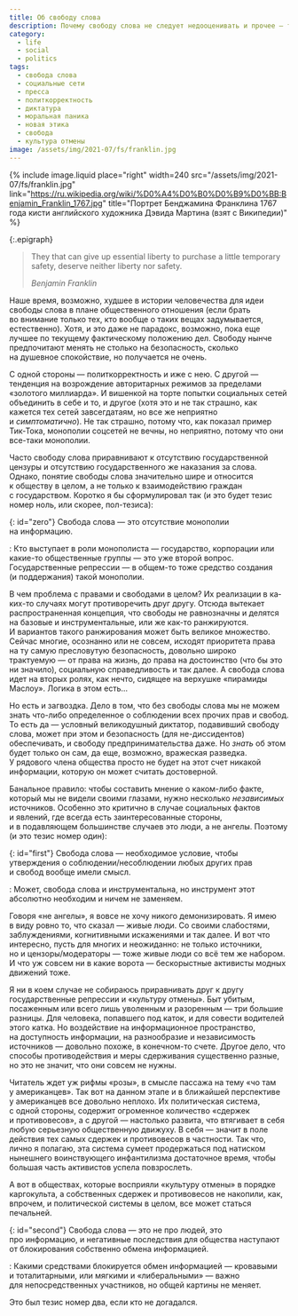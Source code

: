 ```yaml
---
title: Об свободу слова
description: Почему свободу слова не следует недооценивать и прочее — три с половиной тезиса
category:
  - life
  - social
  - politics
tags:
  - свобода слова
  - социальные сети
  - пресса
  - политкорректность
  - диктатура
  - моральная паника
  - новая этика
  - свобода
  - культура отмены
image: /assets/img/2021-07/fs/franklin.jpg
---
```

{% include image.liquid place="right" width=240 src="/assets/img/2021-07/fs/franklin.jpg"
   link="https://ru.wikipedia.org/wiki/%D0%A4%D0%B0%D0%B9%D0%BB:Benjamin_Franklin_1767.jpg"
   title="Портрет Бенджамина Франклина 1767 года кисти английского художника Дэвида Мартина (взят с Википедии)" %}

{:.epigraph}
> They that can give up essential liberty to purchase a little temporary safety, deserve neither liberty nor safety.
>
> *Benjamin Franklin*

Наше время, возможно, худшее в истории человечества для идеи свободы слова в плане общественного отношения (если брать во внимание только
тех, кто вообще о таких вещах задумывается, естественно). Хотя, и это даже не парадокс, возможно, пока еще лучшее по текущему фактическому
положению дел. Свободу нынче предпочитают менять не сто­ль­ко на безопасность, сколько на душевное спокойствие, но получается не очень.

С одной стороны — политкорректность и иже с нею. С другой — тенденция на возрождение авторитарных режимов за пределами «золотого миллиарда».
И вишенкой на торте попытки социальных сетей объединить в себе и то, и другое (хотя это и не так страшно, как кажется тех сетей завсегдатаям,
но все же неприятно и *симптоматично*). Не так страшно, потому что, как показал пример Тик-Тока, монополии соцсетей не вечны, но неприятно,
потому что они все-таки монополии.

Часто свободу слова приравнивают к отсутствию государственной цензуры и отсутствию государственного же наказания за слова. Однако, понятие
свободы слова значительно шире и относится к обществу в целом, а не только к взаимодействию граждан с государством. Коротко я бы сформулировал
так (и это будет тезис номер ноль, или скорее, пол-тезиса):

{: id="zero"}
Свобода слова — это отсутствие монополии на информацию.

: Кто выступает в роли монополиста — государство, корпорации или какие-то общественные группы — это уже второй вопрос. Государственные репрессии —
  в общем-то тоже средство создания (и поддержания) такой монополии.

<!--more-->

В чем проблема с правами и свободами в целом? Их реализации в ка­ких-то случаях могут противоречить друг другу. Отсюда вытекает распространенная
концепция, что свободы не равнозначны и делятся на базовые и инструментальные, или же как-то ранжируются. И вариантов такого ранжирования может быть
великое множество. Сейчас многие, осознанно или не совсем, исходят приоритета права на ту самую пресловутую безопасность, довольно широко
трактуемую — от права на жизнь, до права на достоинство (что бы это ни значило), социальную справедливость и так далее. А свобода слова идет
на вторых ролях, как нечто, сидящее на верхушке «пирамиды Маслоу». Логика в этом есть...

Но есть и загвоздка. Дело в том, что без свободы слова мы не можем знать что-либо определенное о соблюдении всех прочих прав и свобод. То есть
да — условный великодушный диктатор, подавивший свободу слова, может при этом и безопасность (для не-дис­си­ден­тов) обеспечивать, и свободу
предпринимательства даже. Но *знать* об этом будет только он сам, да еще, возможно, вражеская разведка. У рядового члена общества просто
не бу­дет на этот счет никакой информации, которую он может считать достоверной.

Банальное правило: чтобы составить мнение о каком-либо факте, который мы не видели своими глазами, нужно несколько *независимых* источников.
Особенно это критично в случае социальных фактов и явлений, где всегда есть заинтересованные стороны, и в подавляющем большинстве случаев
это люди, а не ангелы. Поэтому (и это тезис номер один):

{: id="first"}
Свобода слова — необходимое условие, чтобы утверждения о соблюдении/несоблюдении любых других прав и свобод вообще имели смысл.

: Может, свобода слова и инструментальна, но инструмент этот абсолютно необходим и ничем не заменяем.

Говоря «не ангелы», я вовсе не хочу никого демонизировать. Я имею в виду ровно то, что сказал — живые люди. Со своими слабостями, заблуждениями,
когнитивными искажениями и так далее.
И вот что интересно, пусть для многих и неожиданно: не только источники, но и цензоры/модераторы — тоже живые люди со всё тем же набором.
И что уж совсем ни в какие ворота — бескорыстные активисты модных движений тоже.

Я ни в коем случае не собираюсь приравнивать друг к другу государственные репрессии и «культуру отмены». Быт убитым, посаженным или все­го лишь
уволенным и разоренным — три большие разницы. Для человека, попавшего под каток, и для со­вес­ти водителей этого катка. Но воздействие
на информационное пространство, на доступность информации, на разнообразие и независимость источников — довольно похоже, в ко­неч­ном-то счете.
Другое дело, что способы противодействия и меры сдерживания существенно разные, но это не значит, что они совсем не нужны.

<div class="note">
Читатель ждет уж рифмы «розы», в смысле пассажа на тему «чо там у американцев». Так вот на данном этапе и в ближайшей перспективе у американцев
все довольно неплохо. Их политическая система, с одной стороны, содержит огроменное количество «сдержек и противовесов», а с другой — настолько
развита, что втягивает в себя любую серьезную общественную движуху. В себя — значит в поле действия тех самых сдержек и противовесов в частности.
Так что, лично я полагаю, эта система сумеет продержаться под натиском нынешнего воинствующего инфантилизма достаточное время, чтобы большая
часть активистов успела повзрослеть.

А вот в обществах, которые восприяли «культуру отмены» в порядке каргокульта, а собственных сдержек и противовесов не накопили, как, впрочем,
и политической системы в целом, все может статься печальней.
</div>

{: id="second"}
Свобода слова — это не про людей, это про информацию, и негативные последствия для общества наступают от блокирования собственно обмена информацией.

: Какими средствами блокируется обмен информацией — кровавыми и тоталитарными, или мягкими и «либеральными» — важно для непосредственных
  участников, но общей картины не меняет.

Это был тезис номер два, если кто не догадался.



<!--
  3. Свобода плохого слова
 -->

